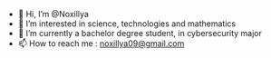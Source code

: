 - 👋 Hi, I’m @Noxillya
- 👀 I’m interested in science, technologies and mathematics
- 🌱 I’m currently a bachelor degree student, in cybersecurity major
- 📫 How to reach me : noxillya09@gmail.com


